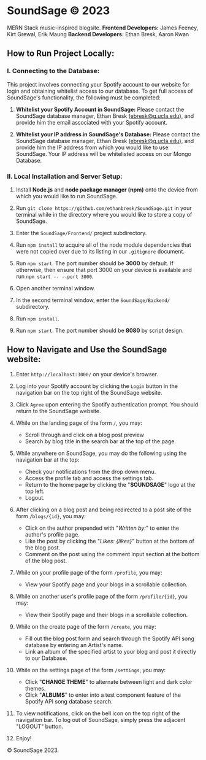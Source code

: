 # SoundSage &copy; 2023
MERN Stack music-inspired blogsite.
**Frontend Developers:** James Feeney, Kirt Grewal, Erik Maung
**Backend Developers:** Ethan Bresk, Aaron Kwan

## How to Run Project Locally:

### I. Connecting to the Database:

This project involves connecting your Spotify account to our website for login and obtaining whitelist access to our database. To get full access of SoundSage's functionality, the following must be completed:

1.  **Whitelist your Spotify Account in SoundSage:** Please contact the SoundSage database manager, Ethan Bresk (ebresk@g.ucla.edu), and provide him the email associated with your Spotify account.

2.  **Whitelist your IP address in SoundSage's Database:** Please contact the SoundSage database manager, Ethan Bresk (ebresk@g.ucla.edu), and provide him the IP address from which you would like to use SoundSage. Your IP address will be whitelisted access on our Mongo Database.


### II. Local Installation and Server Setup:

1. Install **Node.js** and **node package manager (npm)** onto the device from which you would like to run SoundSage.

2. Run `git clone https://github.com/ethanbresk/SoundSage.git` in your terminal while in the directory where you would like to store a copy of SoundSage.

3. Enter the `SoundSage/Frontend/` project subdirectory.

4. Run `npm install` to acquire all of the node module dependencies that were not copied over due to its listing in our `.gitignore` document.

5. Run `npm start`. The port number should be **3000** by default. If otherwise, then ensure that port 3000 on your device is available and run `npm start -- --port 3000`.

6. Open another terminal window.

7. In the second terminal window, enter the `SoundSage/Backend/` subdirectory.

8. Run `npm install`.

9. Run `npm start`. The port number should be **8080** by script design.

## How to Navigate and Use the SoundSage website:

1. Enter `http://localhost:3000/` on your device's browser.

2. Log into your Spotify account by clicking the `Login` button in the navigation bar on the top right of the SoundSage website.

3. Click `Agree` upon entering the Spotify authentication prompt. You should return to the SoundSage website.

4. While on the landing page of the form `/`, you may:
	* Scroll through and click on a blog post preview
	* Search by blog title in the search bar at the top of the page.

5. While anywhere on SoundSage, you may do the following using the navigation bar at the top:
    * Check your notifications from the drop down menu.
    * Access the profile tab and access the settings tab.
    * Return to the home page by clicking the "**SOUNDSAGE**" logo at the top left.
    * Logout.

6. After clicking on a blog post and being redirected to a post site of the form `/blogs/{id}`, you may:
	* Click on the author prepended with "*Written by:*" to enter the author's profile page.
	* Like the post by clicking the "*Likes: {likes}*" button at the bottom of the blog post.
	* Comment on the post using the comment input section at the bottom of the blog post.

7. While on your profile page of the form `/profile`, you may:
	* View your Spotify page and your blogs in a scrollable collection.

8. While on another user's profile page of the form `/profile/{id}`, you may:
	* View their Spotify page and their blogs in a scrollable collection.

9. While on the create page of the form `/create`, you may:
	* Fill out the blog post form and search through the Spotify API song database by entering an Artist's name.
	* Link an album of the specified artist to your blog and post it directly to our Database.

10. While on the settings page of the form `/settings`, you may:
    * Click "**CHANGE THEME**" to alternate between light and dark color themes.
    * Click "**ALBUMS**" to enter into a test component feature of the Spotify API song database search.

11. To view notifications, click on the bell icon on the top right of the navigation bar. To log out of SoundSage, simply press the adjacent "LOGOUT" button.

12. Enjoy!

&copy; SoundSage 2023.